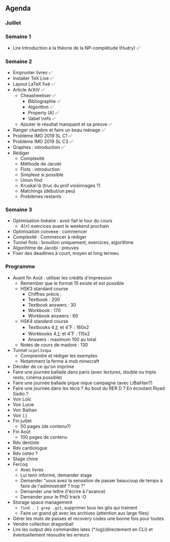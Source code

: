 ## Agenda

### Juillet

### Semaine 1

- Lire Introduction à la théorie de la NP-complétude (Hudry) ✅

### Semaine 2

- Emprunter livres ✅
- Installer TeX Live ✅
- Layout LaTeX fixé ✅
- Article ArXiV ✅
  * Cheasheetiser ✅
    + Bibliographie ✅
    + Algorithm ✅
    + Property (A) ✅
    + \label \refs ✅
  * Ajouter le résultat manquant et sa preuve ✅
- Ranger chambre et faire un beau ménage ✅
- Problème IMO 2019 SL C1 ✅
- Problème IMO 2019 SL C3 ✅
- Graphes : introduction ✅
- Rédiger
  * Complexité
  * Méthode de Jacobi
  * Flots : introduction
  * Simplexe si possible
  * Union find
  * Kruskal là (truc du prof voisinnages ?)
  * Matchings (début/un peu)
  * Problèmes restants

### Semaine 3

- Optimisation linéaire : avoir fait le tour du cours
  * 4(±) exercices avant le weekend prochain
- Optimisation convexe : commencer
- Complexité : Commencer à rédiger
- Tunnel flots : brouillon uniquement, exercices, algorithme
- Algorihtme de Jacobi : preuves
- Fixer des deadlines à court, moyen et long termeu

### Programme

- Avant fin Août : utiliser les crédits d'impression
  * Remember que le format 15 existe et est possible
  * HSK3 standard course
    + Chiffres précis :
    + Textbook : 200
    + Textbook answers : 30
    + Workbook : 170
    + Workbook answers : 60
  * HSK4 standard course
    + Textbooks 4上 et 4下 : 160x2
    + Workbooks 4上 et 4下 : 115x2
    + Answers : maximum 100 au total
  * Notes de cours de madore : 130
- Tunnel `ncpol3sdpa`
  * Comprendre et rédiger les exemples 
  * Notamment la ferme à mob minecraft
- Décider de ce qu'on imprime
- Faire une journée ballade dans paris (avec lectures, double ou triple resto, cinéma possible)
- Faire une journée ballade pique nique campagne (avec LiBaiHan?)
- Faire une journée dans les técis ? Au bout du RER D ? En écoutant Riyad Sadio ? 
- Voir Loïc
- Voir Lucie
- Voir Baihan
- Voir (.)
- Fin juillet
  * 50 pages (de contenu?)
- Fin Août 
  * 100 pages de contenu
- Rdv dentiste
- Rdv cardiologue
- Rdv ostéo ?
- Stage chine
- Fercoq
  * Avec livres
  * Lui tenir informé, demander stage
  * Demander "vous avez la sensation de passer beaucoup de temps à faire de l'administratif ? trop ?"
  * Demander une lettre (l'écrire à l'avance)
  * Demander pour le PhD track :O
- Storage space management
  * `find . | grep .git`, supprimer tous les gits qui trainent 
  * Faire un grand git avec les archives (attention aux large files)
- Gérer les mots de passes et recovery codes une bonne fois pour toutes
- Vendre collection dragonball
- Lire les output des commandes latex (*.log)(directement en CLI) et éventuellement résoudre les erreurs